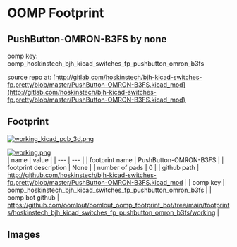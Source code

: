 # OOMP Footprint  
## PushButton-OMRON-B3FS  by none  
  
oomp key: oomp_hoskinstech_bjh_kicad_switches_fp_pushbutton_omron_b3fs  
  
source repo at: [http://gitlab.com/hoskinstech/bjh-kicad-switches-fp.pretty/blob/master/PushButton-OMRON-B3FS.kicad_mod](http://gitlab.com/hoskinstech/bjh-kicad-switches-fp.pretty/blob/master/PushButton-OMRON-B3FS.kicad_mod)  
## Footprint  
  
[![working_kicad_pcb_3d.png](working_kicad_pcb_3d_600.png)](working_kicad_pcb_3d.png)  
  
[![working.png](working_600.png)](working.png)  
| name | value | 
| --- | --- | 
| footprint name | PushButton-OMRON-B3FS | 
| footprint description | None | 
| number of pads | 0 | 
| github path | http://github.com/hoskinstech/bjh-kicad-switches-fp.pretty/blob/master/PushButton-OMRON-B3FS.kicad_mod | 
| oomp key | oomp_hoskinstech_bjh_kicad_switches_fp_pushbutton_omron_b3fs | 
| oomp bot github | https://github.com/oomlout/oomlout_oomp_footprint_bot/tree/main/footprints/hoskinstech_bjh_kicad_switches_fp_pushbutton_omron_b3fs/working | 
## Images  
